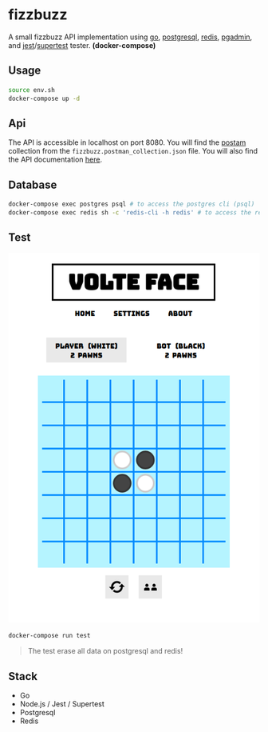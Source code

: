 # fizzbuzz

A small fizzbuzz API implementation using [go](https://golang.org/), [postgresql](https://www.postgresql.org/), [redis](https://redis.io/), [pgadmin](https://www.pgadmin.org/), and [jest](https://jestjs.io/)/[supertest](https://www.npmjs.com/package/supertest) tester. **(docker-compose)**

## Usage

```bash
source env.sh
docker-compose up -d
```

## Api

The API is accessible in localhost on port 8080.
You will find the [postam](https://www.postman.com/) collection from the `fizzbuzz.postman_collection.json` file.
You will also find the API documentation [here](https://github.com/trixky/fizzbuzz/blob/main/server/README.md).

## Database

```bash
docker-compose exec postgres psql # to access the postgres cli (psql)
docker-compose exec redis sh -c 'redis-cli -h redis' # to access the redis cli
```

## Test

![screenshot](https://raw.githubusercontent.com/trixky/volte_face/master/demo/screenshot.png)

```bash
docker-compose run test
```

> The test erase all data on postgresql and redis!

## Stack

- Go
- Node.js / Jest / Supertest
- Postgresql
- Redis
